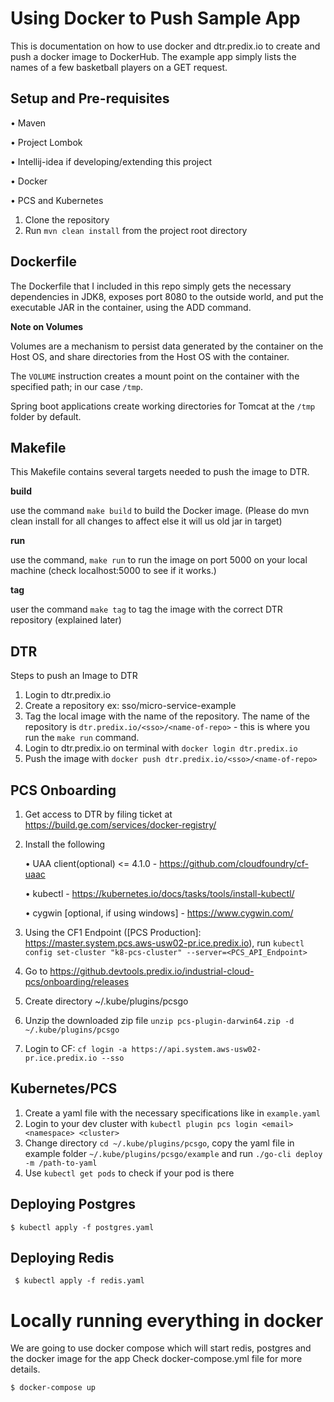 # Using Docker to Push Sample App

This is documentation on how to use docker and dtr.predix.io to create and push a
docker image to DockerHub. The example app simply lists the names of a few basketball players
on a GET request.

## Setup and Pre-requisites

• Maven

• Project Lombok

• Intellij-idea if developing/extending this project 

• Docker

• PCS and Kubernetes

1) Clone the repository 
2) Run `mvn clean install` from the project root directory

## Dockerfile

The Dockerfile that I included in this repo simply gets the necessary dependencies in JDK8, exposes
port 8080 to the outside world, and put the executable JAR in the container, using the ADD command.

__Note on Volumes__

Volumes are a mechanism to persist data generated by the container on the Host OS, and share directories from the Host OS with the container. 

The `VOLUME` instruction creates a mount point on the container with the specified path; in our case `/tmp`.

Spring boot applications create working directories for Tomcat at the `/tmp` folder by default.

## Makefile

This Makefile contains several targets needed to push the image to DTR.

__build__

use the command `make build` to build the Docker image. (Please do mvn clean install for all changes to affect else it will us old jar in target)

__run__

use the command, `make run` to run the image on port 5000 on your local machine (check localhost:5000 to see if it works.)

__tag__

user the command `make tag` to tag the image with the correct DTR repository (explained later)

## DTR

Steps to push an Image to DTR

1) Login to dtr.predix.io
2) Create a repository ex: sso/micro-service-example
3) Tag the local image with the name of the repository. The name of the repository is
`dtr.predix.io/<sso>/<name-of-repo>` - this is where you run the `make run` command.
4) Login to dtr.predix.io on terminal with `docker login dtr.predix.io`
5) Push the image with `docker push dtr.predix.io/<sso>/<name-of-repo>`

## PCS Onboarding


1) Get access to DTR by filing ticket at https://build.ge.com/services/docker-registry/

2) Install the following

    • UAA client(optional) <= 4.1.0 - https://github.com/cloudfoundry/cf-uaac
     
    • kubectl - https://kubernetes.io/docs/tasks/tools/install-kubectl/ 

    • cygwin [optional, if using windows] - https://www.cygwin.com/

3) Using the CF1 Endpoint ([PCS Production]: https://master.system.pcs.aws-usw02-pr.ice.predix.io), run `kubectl config set-cluster "k8-pcs-cluster" --server=<PCS_API_Endpoint>`

4) Go to https://github.devtools.predix.io/industrial-cloud-pcs/onboarding/releases

5) Create directory ~/.kube/plugins/pcsgo

6) Unzip the downloaded zip file `unzip pcs-plugin-darwin64.zip -d ~/.kube/plugins/pcsgo
`
7) Login to CF: `cf login -a https://api.system.aws-usw02-pr.ice.predix.io --sso`

## Kubernetes/PCS

1) Create a yaml file with the necessary specifications like in `example.yaml`
2) Login to your dev cluster with `kubectl plugin pcs login <email> <namespace> <cluster>`
3) Change directory `cd ~/.kube/plugins/pcsgo`, copy the yaml file in example folder `~/.kube/plugins/pcsgo/example` and run `./go-cli deploy -m /path-to-yaml`
4) Use `kubectl get pods` to check if your pod is there


## Deploying Postgres
```
$ kubectl apply -f postgres.yaml
```

## Deploying Redis 
```
 $ kubectl apply -f redis.yaml
 ```
 
 # Locally running everything in docker
 We are going to use docker compose which will start redis, postgres and the docker image for the app
  Check docker-compose.yml file for more details.
 ```
 $ docker-compose up

 
 ```